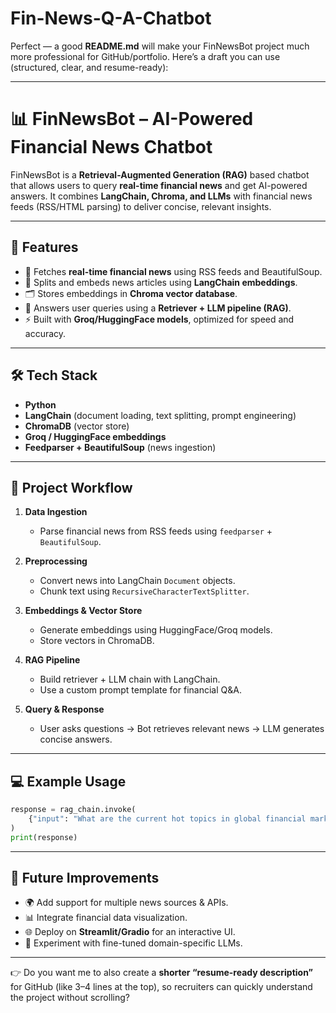 # Fin-News-Q-A-Chatbot

Perfect — a good **README.md** will make your FinNewsBot project much more professional for GitHub/portfolio. Here’s a draft you can use (structured, clear, and resume-ready):

---

# 📊 FinNewsBot – AI-Powered Financial News Chatbot

FinNewsBot is a **Retrieval-Augmented Generation (RAG)** based chatbot that allows users to query **real-time financial news** and get AI-powered answers. It combines **LangChain, Chroma, and LLMs** with financial news feeds (RSS/HTML parsing) to deliver concise, relevant insights.

---

## 🚀 Features

* 📡 Fetches **real-time financial news** using RSS feeds and BeautifulSoup.
* 🔎 Splits and embeds news articles using **LangChain embeddings**.
* 🗂️ Stores embeddings in **Chroma vector database**.
* 💬 Answers user queries using a **Retriever + LLM pipeline (RAG)**.
* ⚡ Built with **Groq/HuggingFace models**, optimized for speed and accuracy.

---

## 🛠️ Tech Stack

* **Python**
* **LangChain** (document loading, text splitting, prompt engineering)
* **ChromaDB** (vector store)
* **Groq / HuggingFace embeddings**
* **Feedparser + BeautifulSoup** (news ingestion)

---

## 📂 Project Workflow

1. **Data Ingestion**

   * Parse financial news from RSS feeds using `feedparser` + `BeautifulSoup`.
2. **Preprocessing**

   * Convert news into LangChain `Document` objects.
   * Chunk text using `RecursiveCharacterTextSplitter`.
3. **Embeddings & Vector Store**

   * Generate embeddings using HuggingFace/Groq models.
   * Store vectors in ChromaDB.
4. **RAG Pipeline**

   * Build retriever + LLM chain with LangChain.
   * Use a custom prompt template for financial Q\&A.
5. **Query & Response**

   * User asks questions → Bot retrieves relevant news → LLM generates concise answers.

---

## 💻 Example Usage

```python
response = rag_chain.invoke(
    {"input": "What are the current hot topics in global financial markets?"}
)
print(response)
```

---

## 📌 Future Improvements

* 🌍 Add support for multiple news sources & APIs.
* 📊 Integrate financial data visualization.
* 🌐 Deploy on **Streamlit/Gradio** for an interactive UI.
* 🤖 Experiment with fine-tuned domain-specific LLMs.

---

👉 Do you want me to also create a **shorter “resume-ready description”** for GitHub (like 3–4 lines at the top), so recruiters can quickly understand the project without scrolling?
